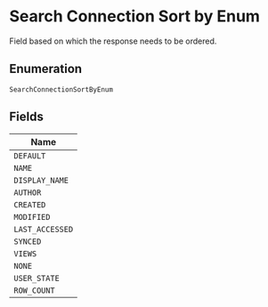 
# Search Connection Sort by Enum

Field based on which the response needs to be ordered.

## Enumeration

`SearchConnectionSortByEnum`

## Fields

| Name |
|  --- |
| `DEFAULT` |
| `NAME` |
| `DISPLAY_NAME` |
| `AUTHOR` |
| `CREATED` |
| `MODIFIED` |
| `LAST_ACCESSED` |
| `SYNCED` |
| `VIEWS` |
| `NONE` |
| `USER_STATE` |
| `ROW_COUNT` |

